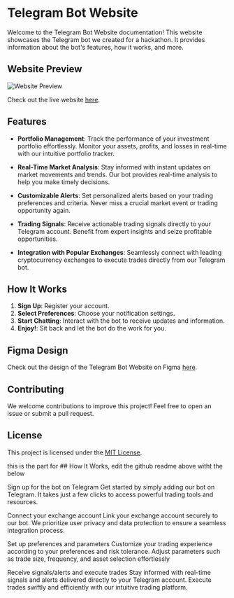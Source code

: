 # Telegram Bot Website

Welcome to the Telegram Bot Website documentation! This website showcases the Telegram bot we created for a hackathon. It provides information about the bot's features, how it works, and more.

## Website Preview

![Website Preview](https://ibb.co/pJMd0Bs)

Check out the live website [here](https://infinity-xi-seven.vercel.app/).

## Features

- **Portfolio Management**: Track the performance of your investment portfolio effortlessly. Monitor your assets, profits, and losses in real-time with our intuitive portfolio tracker.

- **Real-Time Market Analysis**: Stay informed with instant updates on market movements and trends. Our bot provides real-time analysis to help you make timely decisions.

- **Customizable Alerts**: Set personalized alerts based on your trading preferences and criteria. Never miss a crucial market event or trading opportunity again.

- **Trading Signals**: Receive actionable trading signals directly to your Telegram account. Benefit from expert insights and seize profitable opportunities.

- **Integration with Popular Exchanges**: Seamlessly connect with leading cryptocurrency exchanges to execute trades directly from our Telegram bot.

## How It Works

1. **Sign Up**: Register your account.
2. **Select Preferences**: Choose your notification settings.
3. **Start Chatting**: Interact with the bot to receive updates and information.
4. **Enjoy!**: Sit back and let the bot do the work for you.

## Figma Design

Check out the design of the Telegram Bot Website on Figma [here](https://www.figma.com/file/APdl3Ki2SPrVd5v4XdP9vK/Infinity-Bot-Designs?type=design&node-id=27-62&mode=design&t=MFVvErzCFVCWblWX-0).

## Contributing

We welcome contributions to improve this project! Feel free to open an issue or submit a pull request.

## License

This project is licensed under the [MIT License](LICENSE).

this is the part for ## How It Works, edit the github readme above witht the below

Sign up for the bot on Telegram
Get started by simply adding our bot on Telegram. It takes just a few clicks to access powerful trading tools and resources.

Connect your exchange account
Link your exchange account securely to our bot. We prioritize user privacy and data protection to ensure a seamless integration process.

Set up preferences and parameters
Customize your trading experience according to your preferences and risk tolerance. Adjust parameters such as trade size, frequency, and asset selection effortlessly

Receive signals/alerts and execute trades
Stay informed with real-time signals and alerts delivered directly to your Telegram account. Execute trades swiftly and efficiently with our intuitive trading platform.
